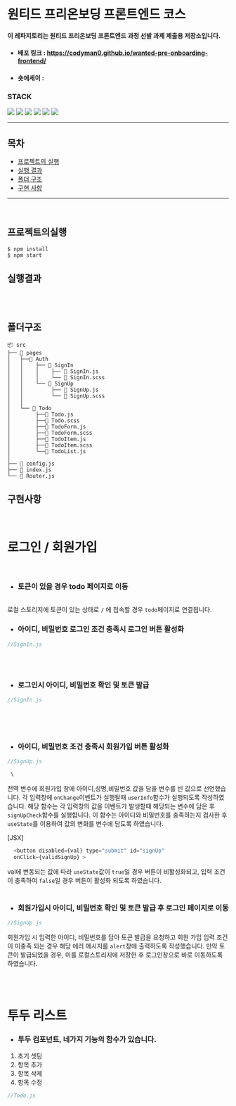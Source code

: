 # 원티드 프리온보딩 프론트엔드 코스

#### 이 레파지토리는 원티드 프리온보딩 프론트엔드 과정 선발 과제 제출용 저장소입니다.

- #### 배포 링크 : https://codyman0.github.io/wanted-pre-onboarding-frontend/
- #### 숏에세이 :

### STACK

<img src="https://img.shields.io/badge/HTML-E34F26?style=for-the-badge&logo=HTML5&logoColor=white"> <img src="https://img.shields.io/badge/CSS3-1572B6?style=for-the-badge&logo=CSS3&logoColor=white"> <img src="https://img.shields.io/badge/JavaScript-F7DF1E?style=for-the-badge&logo=JavaScript&logoColor=white"> <img src="https://img.shields.io/badge/React-61DAFB?style=for-the-badge&logo=React&logoColor=white"> <img src="https://img.shields.io/badge/React_Router-CA4245?style=for-the-badge&logo=React Router&logoColor=white"> <img src="https://img.shields.io/badge/SASS-cc6699.svg?&style=for-the-badge&logo=Sass&logoColor=White">

---

## 목차

- [프로젝트의 실행](#프로젝트의실행)
- [실행 결과](#실행결과)
- [폴더 구조](#폴더구조)
- [구현 사항](#구현사항)

---

</br>

## 프로젝트의실행

```
$ npm install
$ npm start
```

## 실행결과

</br>

</br>

## 폴더구조

```
📦 src
├── 📂 pages
│   ├──📂 Auth
│   │    ├── 📂 SignIn
│   │    │    ├── 📜 SignIn.js
│   │    │    └── 📜 SignIn.scss
│   │    └── 📂 SignUp
│   │         ├── 📜 SignUp.js
│   │         └── 📜 SignUp.scss
│   │
│   └── 📂 Todo
│        ├──📜 Todo.js
│        ├──📜 Todo.scss
│        ├──📜 TodoForm.js
│        ├──📜 TodoForm.scss
│        ├──📜 TodoItem.js
│        ├──📜 TodoItem.scss
│        └──📜 TodoList.js
│
├── 📜 config.js
├── 📜 index.js
└── 📜 Router.js
```

## 구현사항

</br>

# 로그인 / 회원가입

</br>

- ### 토큰이 있을 경우 todo 페이지로 이동

```javascript

```

로컬 스토리지에 토큰이 있는 상태로 `/` 에 접속할 경우 `todo`페이지로 연결됩니다.
</br>

- ### 아이디, 비밀번호 로그인 조건 충족시 로그인 버튼 활성화

```javascript
//SignIn.js
```

</br>
</br>

- ### 로그인시 아이디, 비밀번호 확인 및 토큰 발급

```javascript
//SignIn.js
```

```javascript

```

</br>
</br>

- ### 아이디, 비밀번호 조건 충족시 회원가입 버튼 활성화

```javascript
//SignUp.js

 \

```

전역 변수에 회원가입 창에 아이디,성명,비밀번호 값을 담을 변수를 빈 값으로 선언했습니다.
각 입력창에 `onChange`이벤트가 실행될때 `userInfo`함수가 실행되도록 작성하였습니다. 해당 함수는 각 입력창의 값을 이벤트가 발생할때 해당되는 변수에 담은 후 `signUpCheck`함수를 실행합니다. 이 함수는 아이디와 비밀번호를 충족하는지 검사한 후 `useState`를 이용하여 값의 변화를 변수에 담도록 하였습니다.
</br>

[JSX]

```javascript
  <button disabled={val} type="submit" id="signUp"
  onClick={validSignUp} >
```

val에 변동되는 값에 따라 `useState`값이 `true`일 경우 버튼이 비활성화되고, 입력 조건이 충족하여 `false`일 경우 버튼이 활성화 되도록 하였습니다.
</br>
</br>

- ### 회원가입시 아이디, 비밀번호 확인 및 토큰 발급 후 로그인 페이지로 이동

```javascript
//SignUp.js
```

회원가입 시 입력한 아이디, 비밀번호를 담아 토큰 발급을 요청하고 회원 가입 입력 조건이 미충족 되는 경우 해당 에러 메시지를 `alert`창에 출력하도록 작성했습니다. 만약 토큰이 발급되었을 경우, 이를 로컬스토리지에 저장한 후 로그인창으로 바로 이동하도록 하였습니다.

<br><br>

# 투두 리스트

- ### 투두 컴포넌트, 네가지 기능의 함수가 있습니다.

1. 초기 셋팅
2. 항목 추가
3. 항목 삭제
4. 항목 수정

```javascript
//Todo.js
```
